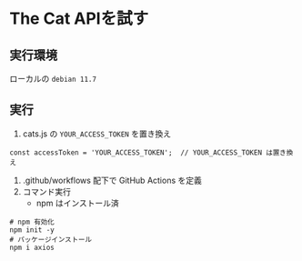 # The Cat APIを試す

## 実行環境
ローカルの  `debian 11.7`

## 実行
1.  cats.js の `YOUR_ACCESS_TOKEN` を置き換え
```
const accessToken = 'YOUR_ACCESS_TOKEN';  // YOUR_ACCESS_TOKEN は置き換え
```
1. .github/workflows 配下で GitHub Actions を定義
1. コマンド実行
    * npm はインストール済
```
# npm 有効化
npm init -y
# パッケージインストール
npm i axios
```
